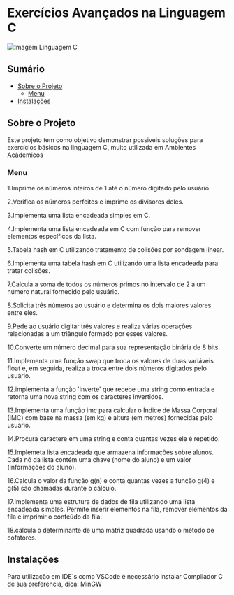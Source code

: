 # Exercícios Avançados na Linguagem C

![Imagem Linguagem C](/images/c.png)

## Sumário

- [Sobre o Projeto](#sobre-o-projeto)
  - [Menu](#Menu)
- [Instalações](#instalacao)

## Sobre o Projeto

Este projeto tem como objetivo demonstrar possiveis soluções para exercícios básicos na linguagem C, muito utilizada em Ambientes Acâdemicos

### Menu

1.Imprime os números inteiros de 1 até o número digitado pelo usuário.

2.Verifica os números perfeitos e imprime os divisores deles.

3.Implementa uma lista encadeada simples em C.

4.Implementa uma lista encadeada em C com função para remover elementos específicos da lista.

5.Tabela hash em C utilizando tratamento de colisões por sondagem linear.

6.Implementa uma tabela hash em C utilizando uma lista encadeada para tratar colisões.

7.Calcula a soma de todos os números primos no intervalo de 2 a um número natural fornecido pelo usuário.

8.Solicita três números ao usuário e determina os dois maiores valores entre eles. 

9.Pede ao usuário digitar três valores e realiza várias operações relacionadas a um triângulo formado por esses valores.

10.Converte um número decimal para sua representação binária de 8 bits. 

11.Implementa uma função swap que troca os valores de duas variáveis float e, em seguida, realiza a troca entre dois números digitados pelo usuário.

12.implementa a função 'inverte' que recebe uma string como entrada e retorna uma nova string com os caracteres invertidos.

13.Implementa uma função imc para calcular o Índice de Massa Corporal (IMC) com base na massa (em kg) e altura (em metros) fornecidas pelo usuário.

14.Procura caractere em uma string e conta quantas vezes ele é repetido.

15.Implemeta lista encadeada que armazena informações sobre alunos. 
Cada nó da lista contém uma chave (nome do aluno) e um valor (informações do aluno).

16.Calcula o valor da função g(n) e conta quantas vezes a função g(4) e g(5) são chamadas durante o cálculo.

17.Implementa uma estrutura de dados de fila utilizando uma lista encadeada simples. 
Permite inserir elementos na fila, remover elementos da fila e imprimir o conteúdo da fila.

18.calcula o determinante de uma matriz quadrada usando o método de cofatores.

## Instalações

Para utilização em IDE´s como VSCode é necessário instalar Compilador C de sua preferencia, dica: MinGW





